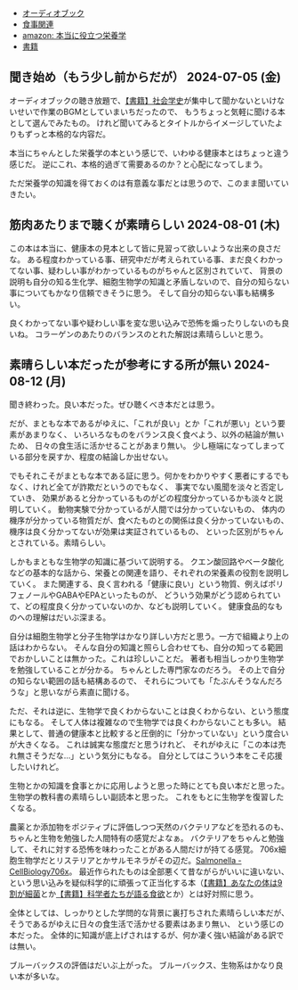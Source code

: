 - [オーディオブック](%E3%82%AA%E3%83%BC%E3%83%87%E3%82%A3%E3%82%AA%E3%83%96%E3%83%83%E3%82%AF)
- [食事関連](%E9%A3%9F%E4%BA%8B%E9%96%A2%E9%80%A3)
- [amazon: 本当に役立つ栄養学](https://amzn.to/3xAr6rv)
- [書籍](%E6%9B%B8%E7%B1%8D)

## 聞き始め（もう少し前からだが） 2024-07-05 (金)

オーディオブックの聴き放題で、[【書籍】社会学史](%E3%80%90%E6%9B%B8%E7%B1%8D%E3%80%91%E7%A4%BE%E4%BC%9A%E5%AD%A6%E5%8F%B2)が集中して聞かないといけないせいで作業のBGMとしていまいちだったので、
もうちょっと気軽に聞ける本として選んでみたもの。
けれど聞いてみるとタイトルからイメージしていたよりもずっと本格的な内容だ。

本当にちゃんとした栄養学の本という感じで、いわゆる健康本とはちょっと違う感じだ。
逆にこれ、本格的過ぎて需要あるのか？と心配になってしまう。

ただ栄養学の知識を得ておくのは有意義な事だとは思うので、このまま聞いていきたい。

## 筋肉あたりまで聴くが素晴らしい 2024-08-01 (木)

この本は本当に、健康本の見本として皆に見習って欲しいような出来の良さだな。
ある程度わかっている事、研究中だが考えられている事、まだ良くわかってない事、疑わしい事がわかっているものがちゃんと区別されていて、
背景の説明も自分の知る生化学、細胞生物学の知識と矛盾しないので、自分の知らない事についてもかなり信頼できそうに思う。
そして自分の知らない事も結構多い。

良くわかってない事や疑わしい事を変な思い込みで恐怖を煽ったりしないのも良いね。
コラーゲンのあたりのバランスのとれた解説は素晴らしいと思う。

## 素晴らしい本だったが参考にする所が無い 2024-08-12 (月)

聞き終わった。良い本だった。ぜひ聴くべき本だとは思う。

だが、まともな本であるがゆえに、「これが良い」とか「これが悪い」という要素があまりなく、
いろいろなものをバランス良く食べよう、以外の結論が無いため、
日々の食生活に活かせることがあまり無い。
少し極端になってしまっている部分を戻すか、程度の結論しか出せない。

でもそれこそがまともな本である証に思う。何かをわかりやすく悪者にするでもなく、けれど全てが詐欺だというのでもなく、
事実でない風聞を淡々と否定していき、
効果があると分かっているものがどの程度分かっているかも淡々と説明していく。
動物実験で分かっているが人間では分かっていないもの、
体内の機序が分かっている物質だが、食べたものとの関係は良く分かっていないもの、
機序は良く分かってないが効果は実証されているもの、
といった区別がちゃんとされている。素晴らしい。

しかもまともな生物学の知識に基づいて説明する。
クエン酸回路やベータ酸化などの基本的な話から、栄養との関連を語り、それぞれの栄養素の役割を説明していく。
また関連する、良く言われる「健康に良い」という物質、例えばポリフェノールやGABAやEPAといったものが、
どういう効果がどう認められていて、どの程度良く分かっていないのか、なども説明していく。
健康食品的なものへの理解はだいぶ深まる。

自分は細胞生物学と分子生物学はかなり詳しい方だと思う。一方で組織より上の話はわからない。
そんな自分の知識と照らし合わせても、自分の知ってる範囲でおかしいことは無かった。これは珍しいことだ。
著者も相当しっかり生物学を勉強していることが分かる。
ちゃんとした専門家なのだろう。
その上で自分の知らない範囲の話も結構あるので、
それらについても「たぶんそうなんだろうな」と思いながら素直に聞ける。

ただ、それは逆に、生物学で良くわからないことは良くわからない、という態度にもなる。
そして人体は複雑なので生物学では良くわからないことも多い。
結果として、普通の健康本と比較すると圧倒的に「分かっていない」という度合いが大きくなる。
これは誠実な態度だと思うけれど、
それがゆえに「この本は売れ無さそうだな…」という気分にもなる。
自分としてはこういう本をこそ応援したいけれど。

生物とかの知識を食事とかに応用しようと思った時にとても良い本だと思った。
生物学の教科書の素晴らしい副読本と思った。
これをもとに生物学を復習したくなる。

農薬とか添加物をポジティブに評価しつつ天然のバクテリアなどを恐れるのも、ちゃんと生物を勉強した人間特有の感覚だよなぁ。
バクテリアをちゃんと勉強して、それに対する恐怖を味わったことがある人間だけが持てる感覚。
706x細胞生物学だとリステリアとかサルモネラがその辺だ。[Salmonella - CellBiology706x](https://karino2.github.io/SubWiki/CellBiology706x/Salmonella)。
最近作られたものは全部悪くて昔ながらがいいに違いない、という思い込みを疑似科学的に頑張って正当化する本（[【書籍】あなたの体は9割が細菌](%E3%80%90%E6%9B%B8%E7%B1%8D%E3%80%91%E3%81%82%E3%81%AA%E3%81%9F%E3%81%AE%E4%BD%93%E3%81%AF9%E5%89%B2%E3%81%8C%E7%B4%B0%E8%8F%8C)とか[【書籍】科学者たちが語る食欲](%E3%80%90%E6%9B%B8%E7%B1%8D%E3%80%91%E7%A7%91%E5%AD%A6%E8%80%85%E3%81%9F%E3%81%A1%E3%81%8C%E8%AA%9E%E3%82%8B%E9%A3%9F%E6%AC%B2)とか）とは好対照に思う。

全体としては、しっかりとした学問的な背景に裏打ちされた素晴らしい本だが、そうであるがゆえに日々の食生活で活かせる要素はあまり無い、
という感じの本だった。
全体的に知識が底上げされはするが、何か凄く強い結論がある訳では無い。

ブルーバックスの評価はだいぶ上がった。
ブルーバックス、生物系はかなり良い本が多いな。